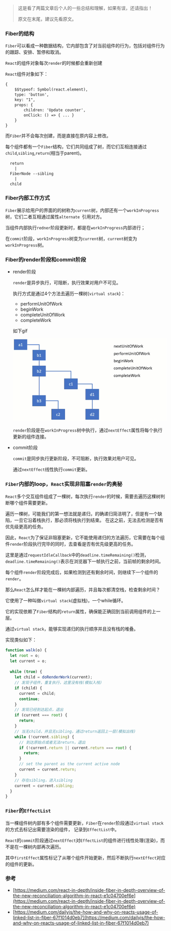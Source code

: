> 这是看了两篇文章后个人的一些总结和理解，如果有误，还请指出！
>
> 原文在末尾，建议先看原文。

### Fiber的结构

`Fiber`可以看成一种数据结构，它内部包含了对当前组件的行为，包括对组件行为的跟踪、安排、暂停和取消。

`React`的组件对象每次`render`的时候都会重新创建

`React`组件对象如下：

```
{
    $$typeof: Symbol(react.element),
    type: 'button',
    key: "1",
    props: {
        children: 'Update counter',
        onClick: () => { ... }
    }
}
```

而`Fiber`并不会每次创建，而是直接在原内容上修改。

每个组件都有一个`Fiber`结构，它们共同组成了树，而它们互相连接通过`child`,`sibling`,`return`(相当于parent)。

```
  return
    |
  FiberNode --sibling
    |
  child
```

### Fiber内部工作方式

`Fiber`展示给用户的界面的的树称为`current`树，内部还有一个`workInProgress`树，它们二者互相通过属性`alternate `引用对方。

当组件内部执行`redner`阶段更新时，都是在`workInProgress`内部进行；

在`commit`阶段，`workInProgress`树变为`current`树，`current`树变为`workInProgress`树。

### Fiber的render阶段和commit阶段

* render阶段

    `render`是异步执行，可阻断，执行效果对用户不可见。
    
    执行方式是通过4个方法去遍历一棵树(`virtual stack`)：
    
    * performUnitOfWork
    * beginWork
    * completeUnitOfWork
    * completeWork
    
    如下gif
    
    ![](../../img/fiber-render-phase.gif)
    
    `render`阶段是在`workInProgress`树中执行，通过`nextEffect`属性将每个执行更新的组件连接。
    
* commit阶段

    `commit`是同步执行更新阶段，不可阻断，执行效果对用户可见。
    
    通过`nextEffect`线性执行`commit`更新。
    
    
### `Fiber`内部的loop，`React`实现非阻塞`render`的奥秘

`React`多个交互组件组成了一棵树，每次执行`render`的时候，需要去遍历这棵树判断哪个组件需要更新。

遍历一棵树，可能我们的第一想法就是递归，的确递归简洁明了，但是有一个缺陷，一旦它沿着栈执行，那必须将栈执行到结束。
在这之前，无法去检测是否有优先级更高的任务。

因此，`React`为了保证非阻塞更新，它不能使用递归的方法遍历，它需要在每个组件`render`阶段执行完毕的同时，去查看是否有优先级更高的任务。

这里是通过`requestIdleCallback`中的`deadline.timeRemaining()`检测，`deadline.timeRemaining()`表示在浏览器下一帧执行之前，当前帧的剩余时间。

每个组件`render`阶段完成后，如果检测到还有剩余时间，则继续下一个组件的`render`。

那么`React`怎么样才能在一棵树内部遍历，并且每次都清空栈，检查剩余时间？

它使用了一种叫做`virtual stack`(虚拟栈)，一个while循环。

它的实现依赖了`Fiber`结构的`return`属性，确保能正确回到当前调用组件的上一层。

通过`virtual stack`，能够实现递归的执行顺序并且没有栈的堆叠。

实现类似如下：

```js
function walk(o) {
  let root = o;
  let current = o;

  while (true) {
    let child = doRenderWork(current);
    // 发现子组件，重复执行，这里没有栈(模拟入栈)
    if (child) {
      current = child;
      continue;
    }
    // 发现已经到达起点，退出
    if (current === root) {
      return;
    }
    // 当无child，并且无sibling，通过return返回上一层(模拟出栈)
    while (!current.sibling) {
      // 到达原始点或者无法return，退出
      if (!current.return || current.return === root) {
        return;
      }
      // set the parent as the current active node
      current = current.return;
    }
    // 存在sibling，进入sibling
    current = current.sibling;
  }
}
```

### `Fiber`的`EffectList`

当一棵组件树内部有多个组件需要更新，`Fiber`在`render`阶段通过`virtual stack`的方式去标记出需要渲染的组件，
记录到`EffectList`中。

`React`的`commit`阶段通过`nextEffect`对`EffectList`的组件进行线性处理(渲染)，而不是在一棵树内部再次遍历。

其中`firstEffect`属性标记了从哪个组件开始更新，然后不断执行`nextEffect`对应的组件的更新。


### 参考

* [https://medium.com/react-in-depth/inside-fiber-in-depth-overview-of-the-new-reconciliation-algorithm-in-react-e1c04700ef6e](https://medium.com/react-in-depth/inside-fiber-in-depth-overview-of-the-new-reconciliation-algorithm-in-react-e1c04700ef6e)
* [https://medium.com/dailyjs/the-how-and-why-on-reacts-usage-of-linked-list-in-fiber-67f1014d0eb7](https://medium.com/dailyjs/the-how-and-why-on-reacts-usage-of-linked-list-in-fiber-67f1014d0eb7)